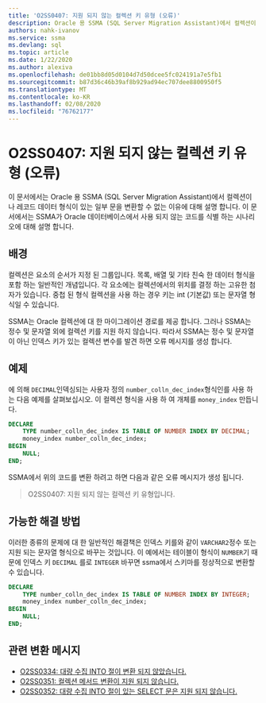 ```yaml
---
title: 'O2SS0407: 지원 되지 않는 컬렉션 키 유형 (오류)'
description: Oracle 용 SSMA (SQL Server Migration Assistant)에서 컬렉션이 나 레코드 데이터 형식이 있는 일부 문을 변환할 수 없는 이유에 대해 설명 합니다.
authors: nahk-ivanov
ms.service: ssma
ms.devlang: sql
ms.topic: article
ms.date: 1/22/2020
ms.author: alexiva
ms.openlocfilehash: de01bb8d05d0104d7d50dcee5fc024191a7e5fb1
ms.sourcegitcommit: b87d36c46b39af8b929ad94ec707dee8800950f5
ms.translationtype: MT
ms.contentlocale: ko-KR
ms.lasthandoff: 02/08/2020
ms.locfileid: "76762177"
---
```

# <a name="o2ss0407-unsupported-collection-key-type-error"></a>O2SS0407: 지원 되지 않는 컬렉션 키 유형 (오류)

이 문서에서는 Oracle 용 SSMA (SQL Server Migration Assistant)에서 컬렉션이 나 레코드 데이터 형식이 있는 일부 문을 변환할 수 없는 이유에 대해 설명 합니다. 이 문서에서는 SSMA가 Oracle 데이터베이스에서 사용 되지 않는 코드를 식별 하는 시나리오에 대해 설명 합니다.

## <a name="background"></a>배경

컬렉션은 요소의 순서가 지정 된 그룹입니다. 목록, 배열 및 기타 친숙 한 데이터 형식을 포함 하는 일반적인 개념입니다. 각 요소에는 컬렉션에서의 위치를 결정 하는 고유한 첨자가 있습니다. 중첩 된 형식 컬렉션을 사용 하는 경우 키는 int (기본값) 또는 문자열 형식일 수 있습니다.

SSMA는 Oracle 컬렉션에 대 한 마이그레이션 경로를 제공 합니다. 그러나 SSMA는 정수 및 문자열 외에 컬렉션 키를 지원 하지 않습니다. 따라서 SSMA는 정수 및 문자열이 아닌 인덱스 키가 있는 컬렉션 변수를 발견 하면 오류 메시지를 생성 합니다.

## <a name="example"></a>예제

에 의해 `DECIMAL`인덱싱되는 사용자 정의 `number_colln_dec_index`형식인를 사용 하는 다음 예제를 살펴보십시오. 이 컬렉션 형식을 사용 하 여 개체를 `money_index` 만듭니다.

```sql
DECLARE
    TYPE number_colln_dec_index IS TABLE OF NUMBER INDEX BY DECIMAL;
    money_index number_colln_dec_index;
BEGIN
    NULL;
END;
```

SSMA에서 위의 코드를 변환 하려고 하면 다음과 같은 오류 메시지가 생성 됩니다.

> O2SS0407: 지원 되지 않는 컬렉션 키 유형입니다.

## <a name="possible-remedies"></a>가능한 해결 방법

이러한 종류의 문제에 대 한 일반적인 해결책은 인덱스 키를와 같이 `VARCHAR2`정수 또는 지원 되는 문자열 형식으로 바꾸는 것입니다. 이 예에서는 테이블이 형식이 `NUMBER`기 때문에 인덱스 키 `DECIMAL` 를로 `INTEGER` 바꾸면 ssma에서 스키마를 정상적으로 변환할 수 있습니다.

```sql
DECLARE
    TYPE number_colln_dec_index IS TABLE OF NUMBER INDEX BY INTEGER;
    money_index number_colln_dec_index;
BEGIN
    NULL;
END;
```

## <a name="related-conversion-messages"></a>관련 변환 메시지

* [O2SS0334: 대량 수집 INTO 절이 변환 되지 않았습니다.](o2ss0334.md)
* [O2SS0351: 컬렉션 메서드 변환이 지원 되지 않습니다.](o2ss0351.md)
* [O2SS0352: 대량 수집 INTO 절이 있는 SELECT 문은 지원 되지 않습니다.](o2ss0352.md)
